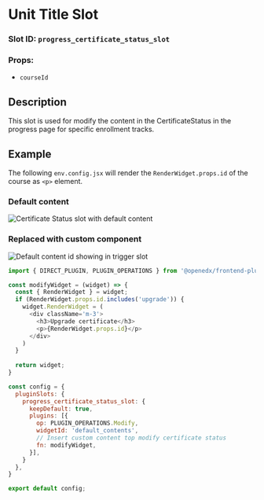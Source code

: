 # Unit Title Slot

### Slot ID: `progress_certificate_status_slot`
### Props:
* `courseId`

## Description

This slot is used for modify the content in the CertificateStatus in the progress page for specific enrollment tracks.

## Example

The following `env.config.jsx` will render the `RenderWidget.props.id` of the course as `<p>` element.

### Default content
![Certificate Status slot with default content](./screenshot_default.png)

### Replaced with custom component
![Default content id showing in trigger slot](./screenshot_custom.png)

```js
import { DIRECT_PLUGIN, PLUGIN_OPERATIONS } from '@openedx/frontend-plugin-framework';

const modifyWidget = (widget) => {
  const { RenderWidget } = widget;
  if (RenderWidget.props.id.includes('upgrade')) {
    widget.RenderWidget = (
      <div className='m-3'>
        <h3>Upgrade certificate</h3>
        <p>{RenderWidget.props.id}</p>
      </div>
    )
  }
  
  return widget;
}

const config = {
  pluginSlots: {
    progress_certificate_status_slot: {
      keepDefault: true,
      plugins: [{
        op: PLUGIN_OPERATIONS.Modify,
        widgetId: 'default_contents',
        // Insert custom content top modify certificate status
        fn: modifyWidget,
      }],
    }
  },
}

export default config;
```
